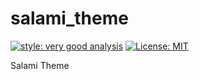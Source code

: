 # salami_theme

[![style: very good analysis][very_good_analysis_badge]][very_good_analysis_link]
[![License: MIT][license_badge]][license_link]

Salami Theme

[license_badge]: https://img.shields.io/badge/license-MIT-blue.svg
[license_link]: https://opensource.org/licenses/MIT
[very_good_analysis_badge]: https://img.shields.io/badge/style-very_good_analysis-B22C89.svg
[very_good_analysis_link]: https://pub.dev/packages/very_good_analysis